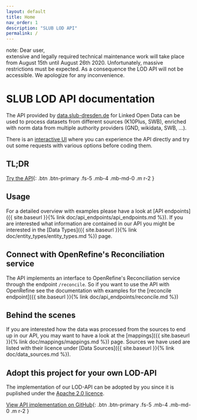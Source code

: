 ```yaml
---
layout: default
title: Home
nav_order: 1
description: "SLUB LOD API"
permalink: /
---
```


<div class="note" ><span class="fs-5 note-text">
note: Dear user,<br>
extensive and legally required technical maintenance work will take place from August 15th until August 26th 2020. Unfortunately, massive restrictions must be expected. As a consequence the LOD API will not be accessible. We apologize for any inconvenience.
</span></div>



# SLUB LOD API documentation
The API provided by [data.slub-dresden.de](https://data.slub-dresden.de) for Linked Open Data can be used to process datasets from different sources (K10Plus, SWB), enriched with norm data from multiple authority providers (GND, wikidata, SWB, …).

There is an [interactive UI](https://data.slub-dresden.de/doc/api) where you can experience the API directly and try out some requests with various options before coding them.


## TL;DR
[Try the API](https://data.slub-dresden.de/doc/api){: .btn .btn-primary .fs-5 .mb-4 .mb-md-0 .m r-2 }


## Usage

For a detailed overview with examples please have a look at [API endpoints]({{ site.baseurl }}{% link doc/api_endpoints/api_endpoints.md %}). If you are interested what information are contained in our API you might be interested in the [Data Types]({{ site.baseurl }}{% link doc/entity_types/entity_types.md %}) page.

## Connect with OpenRefine's Reconciliation service

The API implements an interface to OpenRefine's Reconciliation service through the endpoint `/reconcile`. So if you want to use the API with OpenRefine see the documentation with examples for the [reconcile endpoint]({{ site.baseurl }}{% link doc/api_endpoints/reconcile.md %})


## Behind the scenes

If you are interested how the data was processed from the sources to end up in our API, you may want to have a look at the [mappings]({{ site.baseurl }}{% link doc/mappings/mappings.md %}) page. Sources we have used are listed with their licence under [Data Sources]({{ site.baseurl }}{% link doc/data_sources.md %}).


## Adopt this project for your own LOD-API
The implementation of our LOD-API can be adopted by you since it is puplished under the [Apache 2.0 licence](https://github.com/slub/efre-lod-api/blob/master/LICENSE).

[View API implementation on GitHub](https://github.com/slub/efre-lod-api){: .btn .btn-primary .fs-5 .mb-4 .mb-md-0 .m r-2 }
